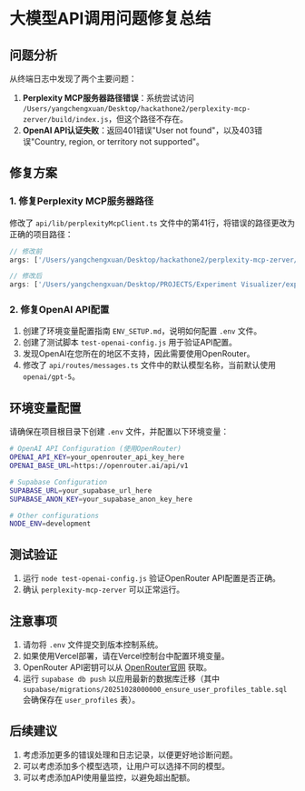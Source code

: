 # 大模型API调用问题修复总结

## 问题分析

从终端日志中发现了两个主要问题：

1. **Perplexity MCP服务器路径错误**：系统尝试访问 `/Users/yangchengxuan/Desktop/hackathone2/perplexity-mcp-zerver/build/index.js`，但这个路径不存在。
2. **OpenAI API认证失败**：返回401错误"User not found"，以及403错误"Country, region, or territory not supported"。

## 修复方案

### 1. 修复Perplexity MCP服务器路径

修改了 `api/lib/perplexityMcpClient.ts` 文件中的第41行，将错误的路径更改为正确的项目路径：

```typescript
// 修改前
args: ['/Users/yangchengxuan/Desktop/hackathone2/perplexity-mcp-zerver/build/index.js'],

// 修改后
args: ['/Users/yangchengxuan/Desktop/PROJECTS/Experiment Visualizer/experiment-generator-agent/perplexity-mcp-zerver/build/index.js'],
```

### 2. 修复OpenAI API配置

1. 创建了环境变量配置指南 `ENV_SETUP.md`，说明如何配置 `.env` 文件。
2. 创建了测试脚本 `test-openai-config.js` 用于验证API配置。
3. 发现OpenAI在您所在的地区不支持，因此需要使用OpenRouter。
4. 修改了 `api/routes/messages.ts` 文件中的默认模型名称，当前默认使用 `openai/gpt-5`。

## 环境变量配置

请确保在项目根目录下创建 `.env` 文件，并配置以下环境变量：

```bash
# OpenAI API Configuration (使用OpenRouter)
OPENAI_API_KEY=your_openrouter_api_key_here
OPENAI_BASE_URL=https://openrouter.ai/api/v1

# Supabase Configuration
SUPABASE_URL=your_supabase_url_here
SUPABASE_ANON_KEY=your_supabase_anon_key_here

# Other configurations
NODE_ENV=development
```

## 测试验证

1. 运行 `node test-openai-config.js` 验证OpenRouter API配置是否正确。
2. 确认 `perplexity-mcp-zerver` 可以正常运行。

## 注意事项

1. 请勿将 `.env` 文件提交到版本控制系统。
2. 如果使用Vercel部署，请在Vercel控制台中配置环境变量。
3. OpenRouter API密钥可以从 [OpenRouter官网](https://openrouter.ai/keys) 获取。
4. 运行 `supabase db push` 以应用最新的数据库迁移（其中 `supabase/migrations/20251028000000_ensure_user_profiles_table.sql` 会确保存在 `user_profiles` 表）。

## 后续建议

1. 考虑添加更多的错误处理和日志记录，以便更好地诊断问题。
2. 可以考虑添加多个模型选项，让用户可以选择不同的模型。
3. 可以考虑添加API使用量监控，以避免超出配额。
